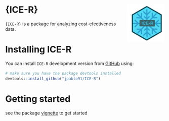 # {ICE-R} <img src="Icon.png" align="right" alt="" width="120" />

`{ICE-R}` is a package for analyzing cost-efectiveness data.

# Installing ICE-R

You can install `ICE-R` development version from [GitHub](https://github.com/jpablo91/ICE-R) using:

```r
# make sure you have the package devtools installed
devtools::install_github("jpablo91/ICE-R")
```

# Getting started

see the package [vignette](vignette/GettingStarted.md) to get started
